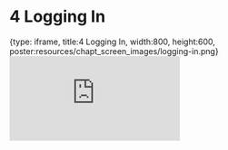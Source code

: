 # 4 Logging In
 
{type: iframe, title:4 Logging In, width:800, height:600, poster:resources/chapt_screen_images/logging-in.png}
![](https://hutchdatascience.org/FH_Cluster_101/no_toc/logging-in.html)
 

 
